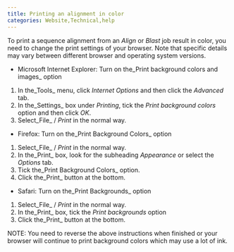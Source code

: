 ```yaml
---
title: Printing an alignment in color
categories: Website,Technical,help
---
```


To print a sequence alignment from an _Align_ or _Blast_ job result in color, you need to change the print settings of your browser. Note that specific details may vary between different browser and operating system versions.

- Microsoft Internet Explorer: Turn on the_Print background colors and images_ option

1. In the_Tools_ menu, click _Internet Options_ and then click the _Advanced_ tab.
2. In the_Settings_ box under _Printing_, tick the _Print background colors_ option and then click _OK_.
3. Select_File_ / _Print_ in the normal way.
- Firefox: Turn on the_Print Background Colors_ option

1. Select_File_ / _Print_ in the normal way.
2. In the_Print_ box, look for the subheading _Appearance_ or select the _Options_ tab.
3. Tick the_Print Background Colors_ option.
4. Click the_Print_ button at the bottom.
- Safari: Turn on the_Print Backgrounds_ option

1. Select_File_ / _Print_ in the normal way.
2. In the_Print_ box, tick the _Print backgrounds_ option
3. Click the_Print_ button at the bottom.

NOTE: You need to reverse the above instructions when finished or your browser will continue to print background colors which may use a lot of ink.